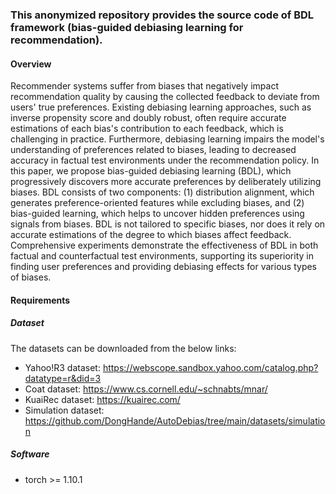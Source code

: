 ### This anonymized repository provides the source code of BDL framework (bias-guided debiasing learning for recommendation).


#### Overview
Recommender systems suffer from biases that negatively impact recommendation quality by causing the collected feedback to deviate from users' true preferences. Existing debiasing learning approaches, such as inverse propensity score and doubly robust, often require accurate estimations of each bias's contribution to each feedback, which is challenging in practice. Furthermore, debiasing learning impairs the model's understanding of preferences related to biases, leading to decreased accuracy in factual test environments under the recommendation policy. In this paper, we propose bias-guided debiasing learning (BDL), which progressively discovers more accurate preferences by deliberately utilizing biases. BDL consists of two components: (1) distribution alignment, which generates preference-oriented features while excluding biases, and (2) bias-guided learning, which helps to uncover hidden preferences using signals from biases. BDL is not tailored to specific biases, nor does it rely on accurate estimations of the degree to which biases affect feedback. Comprehensive experiments demonstrate the effectiveness of BDL in both factual and counterfactual test environments, supporting its superiority in finding user preferences and providing debiasing effects for various types of biases.


#### Requirements
##### Dataset
The datasets can be downloaded from the below links:
- Yahoo!R3 dataset: https://webscope.sandbox.yahoo.com/catalog.php?datatype=r&did=3
- Coat dataset: https://www.cs.cornell.edu/~schnabts/mnar/
- KuaiRec dataset: https://kuairec.com/
- Simulation dataset: https://github.com/DongHande/AutoDebias/tree/main/datasets/simulation

##### Software
- torch >= 1.10.1